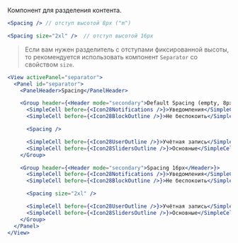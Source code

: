 Компонент для разделения контента.

```jsx static
<Spacing /> // отступ высотой 8px ("m")

<Spacing size="2xl" />  // отступ высотой 16px
```

> Если вам нужен разделитель с отступами фиксированной высоты,
> то рекомендуется использовать компонент `Separator` со свойством `size`.

```jsx
<View activePanel="separator">
  <Panel id="separator">
    <PanelHeader>Spacing</PanelHeader>

    <Group header={<Header mode="secondary">Default Spacing (empty, 8px)</Header>}>
      <SimpleCell before={<Icon28Notifications />}>Уведомления</SimpleCell>
      <SimpleCell before={<Icon28BlockOutline />}>Не беспокоить</SimpleCell>

      <Spacing />

      <SimpleCell before={<Icon28UserOutline />}>Учётная запись</SimpleCell>
      <SimpleCell before={<Icon28SlidersOutline />}>Основные</SimpleCell>
    </Group>

    <Group header={<Header mode="secondary">Spacing 16px</Header>}>
      <SimpleCell before={<Icon28Notifications />}>Уведомления</SimpleCell>
      <SimpleCell before={<Icon28BlockOutline />}>Не беспокоить</SimpleCell>

      <Spacing size="2xl" />

      <SimpleCell before={<Icon28UserOutline />}>Учётная запись</SimpleCell>
      <SimpleCell before={<Icon28SlidersOutline />}>Основные</SimpleCell>
    </Group>
  </Panel>
</View>
```
